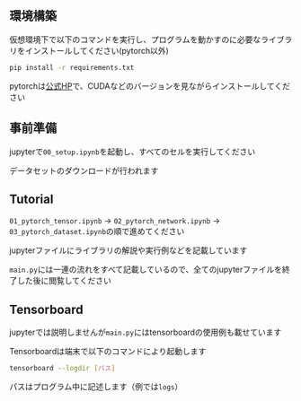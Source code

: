## 環境構築

仮想環境下で以下のコマンドを実行し、プログラムを動かすのに必要なライブラリをインストールしてください(pytorch以外)

```sh
pip install -r requirements.txt
```

pytorchは[公式HP](https://pytorch.org/get-started/locally/)で、CUDAなどのバージョンを見ながらインストールしてください

## 事前準備

jupyterで`00_setup.ipynb`を起動し、すべてのセルを実行してください

データセットのダウンロードが行われます


## Tutorial

`01_pytorch_tensor.ipynb` → `02_pytorch_network.ipynb` → `03_pytorch_dataset.ipynb`の順で進めてください

jupyterファイルにライブラリの解説や実行例などを記載しています

`main.py`には一連の流れをすべて記載しているので、全てのjupyterファイルを終了した後に閲覧してください


## Tensorboard

jupyterでは説明しませんが`main.py`にはtensorboardの使用例も載せています

Tensorboardは端末で以下のコマンドにより起動します

```sh
tensorboard --logdir [パス]
```
パスはプログラム中に記述します（例では`logs`）

